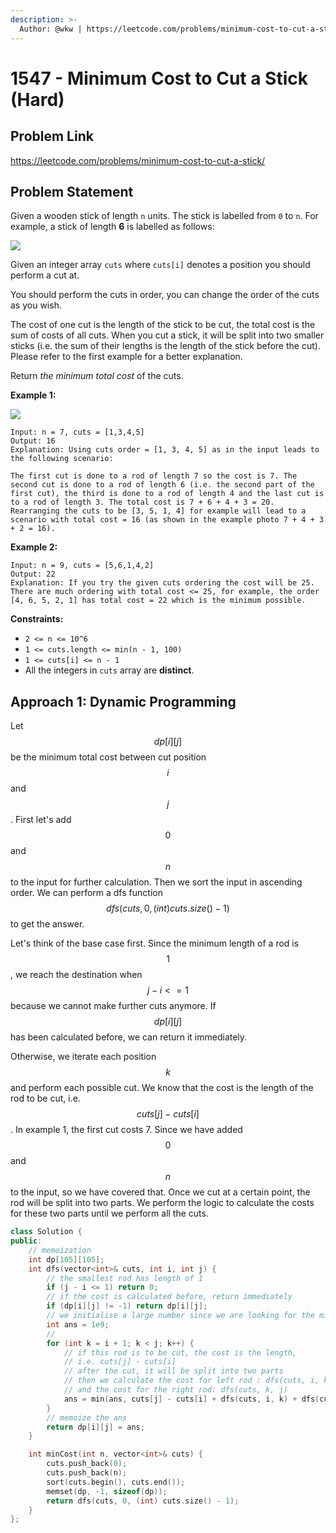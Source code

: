 ```yaml
---
description: >-
  Author: @wkw | https://leetcode.com/problems/minimum-cost-to-cut-a-stick/
---
```


# 1547 - Minimum Cost to Cut a Stick (Hard)

## Problem Link

https://leetcode.com/problems/minimum-cost-to-cut-a-stick/

## Problem Statement

Given a wooden stick of length `n` units. The stick is labelled from `0` to `n`. For example, a stick of length **6** is labelled as follows:

![](https://assets.leetcode.com/uploads/2020/07/21/statement.jpg)

Given an integer array `cuts` where `cuts[i]` denotes a position you should perform a cut at.

You should perform the cuts in order, you can change the order of the cuts as you wish.

The cost of one cut is the length of the stick to be cut, the total cost is the sum of costs of all cuts. When you cut a stick, it will be split into two smaller sticks (i.e. the sum of their lengths is the length of the stick before the cut). Please refer to the first example for a better explanation.

Return _the minimum total cost_ of the cuts.

**Example 1:**

![](https://assets.leetcode.com/uploads/2020/07/23/e1.jpg)

```
Input: n = 7, cuts = [1,3,4,5]
Output: 16
Explanation: Using cuts order = [1, 3, 4, 5] as in the input leads to the following scenario:

The first cut is done to a rod of length 7 so the cost is 7. The second cut is done to a rod of length 6 (i.e. the second part of the first cut), the third is done to a rod of length 4 and the last cut is to a rod of length 3. The total cost is 7 + 6 + 4 + 3 = 20.
Rearranging the cuts to be [3, 5, 1, 4] for example will lead to a scenario with total cost = 16 (as shown in the example photo 7 + 4 + 3 + 2 = 16).
```

**Example 2:**

```
Input: n = 9, cuts = [5,6,1,4,2]
Output: 22
Explanation: If you try the given cuts ordering the cost will be 25.
There are much ordering with total cost <= 25, for example, the order [4, 6, 5, 2, 1] has total cost = 22 which is the minimum possible.
```

**Constraints:**

- `2 <= n <= 10^6`
- `1 <= cuts.length <= min(n - 1, 100)`
- `1 <= cuts[i] <= n - 1`
- All the integers in `cuts` array are **distinct**.

## Approach 1: Dynamic Programming

Let $$dp[i][j]$$ be the minimum total cost between cut position $$i$$and $$j$$. First let's add $$0$$ and $$n$$ to the input for further calculation. Then we sort the input in ascending order. We can perform a dfs function $$dfs(cuts, 0, (int) cuts.size() - 1)$$ to get the answer.

Let's think of the base case first. Since the minimum length of a rod is $$1$$, we reach the destination when $$j - i <= 1$$ because we cannot make further cuts anymore. If $$dp[i][j]$$ has been calculated before, we can return it immediately.

Otherwise, we iterate each position$$k$$ and perform each possible cut. We know that the cost is the length of the rod to be cut, i.e. $$cuts[j]  - cuts[i]$$. In example 1, the first cut costs 7. Since we have added $$0$$ and $$n$$to the input, so we have covered that. Once we cut at a certain point, the rod will be split into two parts. We perform the logic to calculate the costs for these two parts until we perform all the cuts.

<SolutionAuthor name="@wkw"/>

```cpp
class Solution {
public:
    // memoization
    int dp[105][105];
    int dfs(vector<int>& cuts, int i, int j) {
        // the smallest rod has length of 1
        if (j - i <= 1) return 0;
        // if the cost is calculated before, return immediately
        if (dp[i][j] != -1) return dp[i][j];
        // we initialise a large number since we are looking for the minimum number
        int ans = 1e9;
        //
        for (int k = i + 1; k < j; k++) {
            // if this rod is to be cut, the cost is the length,
            // i.e. cuts[j] - cuts[i]
            // after the cut, it will be split into two parts
            // then we calculate the cost for left rod : dfs(cuts, i, k)
            // and the cost for the right rod: dfs(cuts, k, j)
            ans = min(ans, cuts[j] - cuts[i] + dfs(cuts, i, k) + dfs(cuts, k, j));
        }
        // memoize the ans
        return dp[i][j] = ans;
    }

    int minCost(int n, vector<int>& cuts) {
        cuts.push_back(0);
        cuts.push_back(n);
        sort(cuts.begin(), cuts.end());
        memset(dp, -1, sizeof(dp));
        return dfs(cuts, 0, (int) cuts.size() - 1);
    }
};
```
